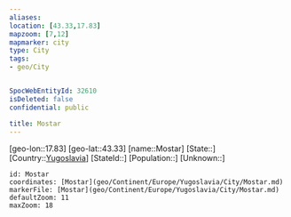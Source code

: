 ```yaml
---
aliases: 
location: [43.33,17.83]
mapzoom: [7,12] 
mapmarker: city 
type: City
tags:
- geo/City


SpocWebEntityId: 32610
isDeleted: false
confidential: public

title: Mostar
---
```

[geo-lon::17.83]
[geo-lat::43.33]
[name::Mostar]
[State::]
[Country::[Yugoslavia](geo/Continent/Europe/Yugoslavia.md)]
[StateId::]
[Population::]
[Unknown::]


```leaflet
id: Mostar
coordinates: [Mostar](geo/Continent/Europe/Yugoslavia/City/Mostar.md)
markerFile: [Mostar](geo/Continent/Europe/Yugoslavia/City/Mostar.md)
defaultZoom: 11 
maxZoom: 18
```


